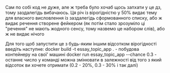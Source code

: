Сам по собі код не дуже, але ж треба було хочаб щось запхати у це дз, тому 
заздалегідь вибачаюсь.
Ця річ із вірогідністю у 50% видає тему для власного висловлення із 
заздалегідь сформованного списку, або ж видає речення створене фейкером
(як потім стало зрозуміло ці "речення" не мають жодного сенсу, тому назвемо це 
набором слів), або ж не видає нічого

Для того щоб запустити це з будь-яким іншим відсотком вірогідності введіть наступне:
docker build -t essay_topic_app . - побудова контейнеру на свої' машині
docker run essay_topic_app --chance 0.3 - останнє число у команді можна
змінювати в залежності від того з який відсоток ви хочете отримати (0.2 - 20%, 0.3 - 30%
і так далі)
